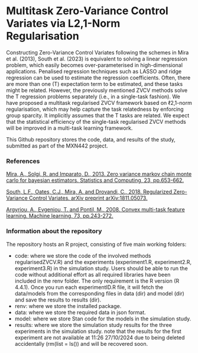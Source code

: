 # Multitask Zero-Variance Control Variates via L2,1-Norm Regularisation

Constructing Zero-Variance Control Variates following the schemes in Mira et al. (2013), South et al. (2023) is equivalent to solving a linear regression problem, which easily becomes over-parameterised in high-dimensional applications. Penalised regression techniques such as LASSO and ridge regression can be used to estimate the regression coefficients. Often, there are more than one (T) expectation term to be estimated, and these tasks might be related. However, the previously mentioned ZVCV methods solve the T regression problems separately (i.e., in a single-task fashion). We have proposed a multitask regularised ZVCV framework based on ℓ2,1-norm regularisation, which may help capture the task relatedness by enforcing group sparcity. It implicitly assumes that the T tasks are related. We expect that the statistical efficiency of the single-task regularised ZVCV methods will be improved in a multi-task learning framework.

This Github repository stores the code, data, and results of the study, submitted as part of the MXN442 project.

### References

[Mira, A., Solgi, R. and Imparato, D., 2013. Zero variance markov chain monte carlo for bayesian estimators. Statistics and Computing, 23, pp.653-662.]([https://www.sciencedirect.com/science/article/abs/pii/S0167947321000244](https://link.springer.com/article/10.1007/s11222-012-9344-6))

[South, L.F., Oates, C.J., Mira, A. and Drovandi, C., 2018. Regularized Zero-Variance Control Variates. arXiv preprint arXiv:1811.05073.]([https://www.tandfonline.com/doi/abs/10.1080/0094965031000136012](https://arxiv.org/abs/1811.05073))

[Argyriou, A., Evgeniou, T. and Pontil, M., 2008. Convex multi-task feature learning. Machine learning, 73, pp.243-272.]([https://arxiv.org/abs/1910.08644](https://link.springer.com/article/10.1007/s10994-007-5040-8))

### Information about the repository

The repository hosts an R project, consisting of five main working folders:

- code: where we store the code of the involved methods regularisedZVCV.R) and the experiments (experiment1.R, experiment2.R, experiment3.R) in the simulation study. Users should be able to run the code without additional effort as all required libraries have been included in the renv folder. The only requirement is the R version (R 4.4.1). Once you run each experimentID.R file, it will fetch the data/models from the corresponding files in data (dir) and model (dir) and save the results to results (dir). 
- renv: where we store the installed package.
- data: where we store the required data in json format.
- model: where we store Stan code for the models in the simulation study.
- results: where we store the simulation study results for the three experiments in the simulation study. note that the results for the first experiment are not available at 11:26 27/10/2024 due to being deleted accidentally (rm(list = ls()) and will be recovered soon.

